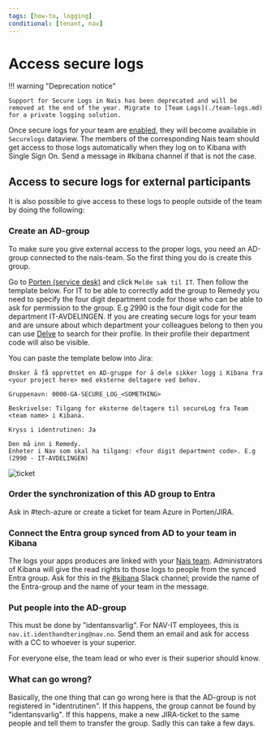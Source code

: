 ```yaml
---
tags: [how-to, logging]
conditional: [tenant, nav]
---
```

# Access secure logs

!!! warning "Deprecation notice"

    Support for Secure Logs in Nais has been deprecated and will be removed at the end of the year. Migrate to [Team Logs](./team-logs.md) for a private logging solution.

Once secure logs for your team are [enabled](./enable-secure-logs.md), they will become available in `Securelogs` dataview. The members of the corresponding Nais team should get access to those logs automatically when they log on to Kibana with Single Sign On. Send a message in #kibana channel if that is not the case.

## Access to secure logs for external participants

It is also possible to give access to these logs to people outside of the team by doing the following:

### Create an AD-group

To make sure you give external access to the proper logs, you need an AD-group connected to the nais-team. So the first thing you do is create this group.

Go to [Porten (service desk)](https://jira.adeo.no/plugins/servlet/desk/portal/542) and click `Melde sak til IT`. Then follow the template below.
For IT to be able to correctly add the group to Remedy you need to specify the four digit department code for those who can be able to ask for permission to the group. E.g 2990 is the four digit code for the department IT-AVDELINGEN. If you are creating secure logs for your team and are unsure about which department your colleagues belong to then you can use [Delve](https://eur.delve.office.com/) to search for their profile. In their profile their department code will also be visible.

You can paste the template below into Jira:

```text
Ønsker å få opprettet en AD-gruppe for å dele sikker logg i Kibana fra <your project here> med eksterne deltagere ved behov.

Gruppenavn: 0000-GA-SECURE_LOG_<SOMETHING>

Beskrivelse: Tilgang for eksterne deltagere til secureLog fra Team <team name> i Kibana.

Kryss i identrutinen: Ja

Den må inn i Remedy.
Enheter i Nav som skal ha tilgang: <four digit department code>. E.g (2990 - IT-AVDELINGEN)
```

![ticket](../../../assets/jira_secure_log.png)

### Order the synchronization of this AD group to Entra

Ask in #tech-azure or create a ticket for team Azure in Porten/JIRA.

### Connect the Entra group synced from AD to your team in Kibana

The logs your apps produces are linked with your [Nais team](../../../explanations/team.md).
Administrators of Kibana will give the read rights to those logs to people from the synced Entra group.
Ask for this in the [#kibana](https://nav-it.slack.com/archives/C7T8QHXD3) Slack channel; provide the name of the Entra-group and the name of your team in the message.

### Put people into the AD-group

This must be done by "identansvarlig". For NAV-IT employees, this is `nav.it.identhandtering@nav.no`. Send them an email and ask for access with a CC to whoever is your superior.

For everyone else, the team lead or who ever is their superior should know.

### What can go wrong?

Basically, the one thing that can go wrong here is that the AD-group is not registered in "identrutinen". If this happens, the group cannot be found by "identansvarlig". If this happens, make a new JIRA-ticket to the same people and tell them to transfer the group. Sadly this can take a few days.
